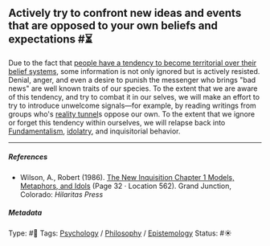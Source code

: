 ## Actively try to confront new ideas and events that are opposed to your own beliefs and expectations #⏳

Due to the fact that [people have a tendency to become territorial over their belief systems](People%20have%20a%20tendency%20to%20become%20territorial%20over%20their%20belief%20systems.md), some information is not only ignored but is actively resisted. Denial, anger, and even a desire to punish the messenger who brings "bad news" are well known traits of our species. To the extent that we are aware of this tendency, and try to combat it in our selves, we will make an effort to try to introduce unwelcome signals—for example, by reading writings from groups who's [reality tunnel](Reality%20tunnel.md)s oppose our own. To the extent that we ignore or forget this tendency within ourselves, we will relapse back into [Fundamentalism](Fundamentalism.md), [idolatry](Idolatry.md), and inquisitorial behavior. 

---

##### References

* Wilson, A., Robert (1986). [The New Inquisition Chapter 1 Models, Metaphors, and Idols](The%20New%20Inquisition%20Chapter%201%20Models,%20Metaphors,%20and%20Idols.md) (Page 32 · Location 562). Grand Junction, Colorado: *Hilaritas Press*

##### Metadata

Type: #🔴 
Tags: [Psychology](Psychology.md) / [Philosophy](Philosophy.md) / [Epistemology](Epistemology.md) 
Status: #☀️ 

